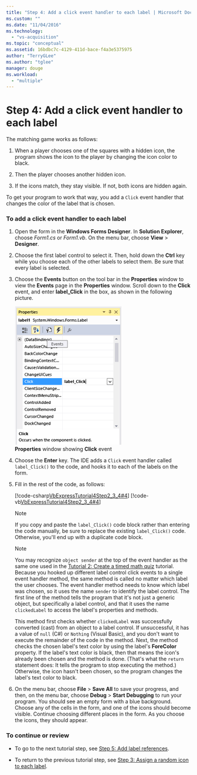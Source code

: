 ```yaml
---
title: "Step 4: Add a click event handler to each label | Microsoft Docs"
ms.custom: ""
ms.date: "11/04/2016"
ms.technology: 
  - "vs-acquisition"
ms.topic: "conceptual"
ms.assetid: 16bdbc7c-4129-411d-bace-f4a3e5375975
author: "TerryGLee"
ms.author: "tglee"
manager: douge
ms.workload: 
  - "multiple"
---
```

# Step 4: Add a click event handler to each label
The matching game works as follows:  
  
1.  When a player chooses one of the squares with a hidden icon, the program shows the icon to the player by changing the icon color to black.  
  
2.  Then the player chooses another hidden icon.  
  
3.  If the icons match, they stay visible. If not, both icons are hidden again.  
  
 To get your program to work that way, you add a `Click` event handler that changes the color of the label that is chosen.  
  
### To add a click event handler to each label  
  
1.  Open the form in the **Windows Forms Designer**. In **Solution Explorer**, choose *Form1.cs* or *Form1.vb*. On the menu bar, choose **View** > **Designer**.  
  
2.  Choose the first label control to select it. Then, hold down the **Ctrl** key while you choose each of the other labels to select them. Be sure that every label is selected.  
  
3.  Choose the **Events** button on the tool bar in the **Properties** window to view the **Events** page in the **Properties** window. Scroll down to the **Click** event, and enter **label_Click** in the box, as shown in the following picture.  
  
     ![Properties window showing Click event](../ide/media/express_labelclick.png "Express_labelClick")  
**Properties** window showing **Click** event  
  
4.  Choose the **Enter** key. The IDE adds a `Click` event handler called `label_Click()` to the code, and hooks it to each of the labels on the form.  
  
5.  Fill in the rest of the code, as follows:  
  
     [!code-csharp[VbExpressTutorial4Step2_3_4#4](../ide/codesnippet/CSharp/step-4-add-a-click-event-handler-to-each-label_1.cs)]
     [!code-vb[VbExpressTutorial4Step2_3_4#4](../ide/codesnippet/VisualBasic/step-4-add-a-click-event-handler-to-each-label_1.vb)]  
  
    > [!NOTE]
    >  If you copy and paste the `label_Click()` code block rather than entering the code manually, be sure to replace the existing `label_Click()` code. Otherwise, you'll end up with a duplicate code block.  
  
    > [!NOTE]
    >  You may recognize `object sender` at the top of the event handler as the same one used in the [Tutorial 2: Create a timed math quiz](../ide/tutorial-2-create-a-timed-math-quiz.md) tutorial. Because you hooked up different label control click events to a single event handler method, the same method is called no matter which label the user chooses. The event handler method needs to know which label was chosen, so it uses the name `sender` to identify the label control. The first line of the method tells the program that it's not just a generic object, but specifically a label control, and that it uses the name `clickedLabel` to access the label's properties and methods.  
  
     This method first checks whether `clickedLabel` was successfully converted (cast) from an object to a label control. If unsuccessful, it has a value of `null` (C#) or `Nothing` (Visual Basic), and you don't want to execute the remainder of the code in the method. Next, the method checks the chosen label's text color by using the label's **ForeColor** property. If the label's text color is black, then that means the icon's already been chosen and the method is done. (That's what the `return` statement does: It tells the program to stop executing the method.) Otherwise, the icon hasn't been chosen, so the program changes the label's text color to black.  
  
6.  On the menu bar, choose **File** > **Save All** to save your progress, and then, on the menu bar, choose **Debug** > **Start Debugging** to run your program. You should see an empty form with a blue background. Choose any of the cells in the form, and one of the icons should become visible. Continue choosing different places in the form. As you choose the icons, they should appear.  
  
### To continue or review  
  
-   To go to the next tutorial step, see [Step 5: Add label references](../ide/step-5-add-label-references.md).  
  
-   To return to the previous tutorial step, see [Step 3: Assign a random icon to each label](../ide/step-3-assign-a-random-icon-to-each-label.md).